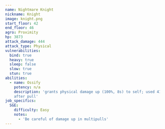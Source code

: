 ```yaml
---
name: Nightmare Knight
nickname: Knight
image: knight.png
start_floor: 42
end_floor: 46
agro: Proximity
hp: 3873
attack_damage: 444
attack_type: Physical
vulnerabilities:
  bind: true
  heavy: true
  sleep: false
  slow: true
  stun: true
abilities:
  - name: Ossify
    potency: n/a
    description: 'grants physical damage up (100%, 8s) to self; used 41 seconds
    after pull'
job_specifics:
  SGE:
    difficulty: Easy
    notes:
      - 'Be careful of damage up in multipulls'
---
```

